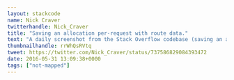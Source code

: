 ```yaml
---
layout: stackcode
name: Nick Craver
twitterhandle: Nick_Craver
title: "Saving an allocation per-request with route data."
text: "A daily screenshot from the Stack Overflow codebase (saving an allocation per-request with route data). "
thumbnailhandle: rrWhQsRVtq
tweet: https://twitter.com/Nick_Craver/status/737586829084393472
date: 2016-05-31 13:09:38+0000
tags: ["not-mapped"]
---
```

